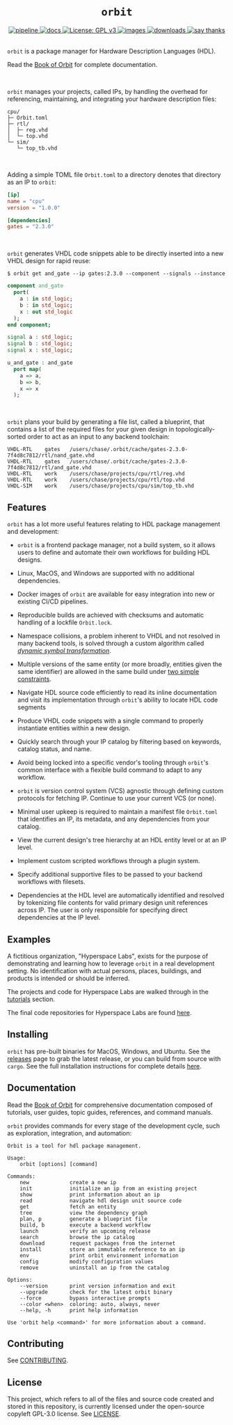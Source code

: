 <h1 align="center"><code>orbit</code></h1>

<div align="center">
  <a href="https://github.com/cdotrus/orbit/actions">
    <img src="https://github.com/cdotrus/orbit/workflows/pipeline/badge.svg" alt="pipeline">
  </a>
  <a href="https://cdotrus.github.io/orbit/">
    <img src="https://github.com/cdotrus/orbit/actions/workflows/docs.yml/badge.svg" alt="docs">
  </a>
  <a href="https://www.gnu.org/licenses/gpl-3.0">
    <img src="https://img.shields.io/badge/License-GPLv3-blue.svg" alt="License: GPL v3">
  </a>
  <a href="https://hub.docker.com/repository/docker/crus800/orbit/general">
    <img src="https://img.shields.io/badge/dockerhub-images-important.svg?logo=docker" alt="images">
  </a>
  <a href="https://github.com/cdotrus/orbit/releases">
    <img src="https://img.shields.io/github/downloads/cdotrus/orbit/total.svg" alt="downloads">
  </a>
  <a href="mailto:c.ruskin@ufl.edu?subject=Thanks%20for%20Orbit!">
    <img src="https://img.shields.io/badge/Say%20Thanks-!-1EAEDB.svg" alt="say thanks">
  </a>
</div>
<br>

`orbit` is a package manager for Hardware Description Languages (HDL). 

Read the [Book of Orbit](https://cdotrus.github.io/orbit/) for complete documentation.

<br>

`orbit` manages your projects, called IPs, by handling the overhead for referencing, maintaining, and integrating your hardware description files:

```
cpu/
├─ Orbit.toml
├─ rtl/
│  ├─ reg.vhd
│  └─ top.vhd
└─ sim/
   └─ top_tb.vhd
```

<br>

Adding a simple TOML file `Orbit.toml` to a directory denotes that directory as an IP to `orbit`:

``` toml
[ip]
name = "cpu"
version = "1.0.0"

[dependencies]
gates = "2.3.0"
```

<br>

`orbit` generates VHDL code snippets able to be directly inserted into a new VHDL design for rapid reuse:
```
$ orbit get and_gate --ip gates:2.3.0 --component --signals --instance
```
``` vhdl
component and_gate
  port(
    a : in std_logic;
    b : in std_logic;
    x : out std_logic
  );
end component;

signal a : std_logic;
signal b : std_logic;
signal x : std_logic;

u_and_gate : and_gate
  port map(
    a => a,
    b => b,
    x => x
  );
```

<br>

`orbit` plans your build by generating a file list, called a blueprint, that contains a list of the required files for your given design in topologically-sorted order to act as an input to any backend toolchain:

```
VHDL-RTL	gates	/users/chase/.orbit/cache/gates-2.3.0-7f4d8c7812/rtl/nand_gate.vhd
VHDL-RTL	gates	/users/chase/.orbit/cache/gates-2.3.0-7f4d8c7812/rtl/and_gate.vhd
VHDL-RTL	work	/users/chase/projects/cpu/rtl/reg.vhd
VHDL-RTL	work	/users/chase/projects/cpu/rtl/top.vhd
VHDL-SIM	work	/users/chase/projects/cpu/sim/top_tb.vhd
```

## Features

`orbit` has a lot more useful features relating to HDL package management and development:

- `orbit` is a frontend package manager, not a build system, so it allows users to define and automate their own workflows for building HDL designs.

- Linux, MacOS, and Windows are supported with no additional dependencies.

- Docker images of `orbit` are available for easy integration into new or existing CI/CD pipelines.

- Reproducible builds are achieved with checksums and automatic handling of a lockfile `Orbit.lock`. 

- Namespace collisions, a problem inherent to VHDL and not resolved in many backend tools, is solved through a custom algorithm called [_dynamic symbol transformation_](https://cdotrus.github.io/orbit/topic/dst.html).

- Multiple versions of the same entity (or more broadly, entities given the same identifier) are allowed in the same build under [two simple constraints](https://cdotrus.github.io/orbit/topic/dst.html#limitations).

- Navigate HDL source code efficiently to read its inline documentation and visit its implementation through `orbit`'s ability to locate HDL code segments

- Produce VHDL code snippets with a single command to properly instantiate entities within a new design.

- Quickly search through your IP catalog by filtering based on keywords, catalog status, and name.

- Avoid being locked into a specific vendor's tooling through `orbit`'s common interface with a flexible build command to adapt to any workflow.
  
- `orbit` is version control system (VCS) agnostic through defining custom protocols for fetching IP. Continue to use your current VCS (or none).

- Minimal user upkeep is required to maintain a manifest file `Orbit.toml` that identifies an IP, its metadata, and any dependencies from your catalog.

- View the current design's tree hierarchy at an HDL entity level or at an IP level.

- Implement custom scripted workflows through a plugin system.

- Specify additional supportive files to be passed to your backend workflows with filesets.

- Dependencies at the HDL level are automatically identified and resolved by tokenizing file contents for valid primary design unit references across IP. The user is only responsible for specifying direct dependencies at the IP level.

## Examples

A fictitious organization, "Hyperspace Labs", exists for the purpose of demonstrating and learning how to leverage `orbit` in a real development setting. No identification with actual persons, places, buildings, and products is intended or should be inferred. 

The projects and code for Hyperspace Labs are walked through in the [tutorials](https://cdotrus.github.io/orbit/tutorials/tutorials.html) section.

The final code repositories for Hyperspace Labs are found [here](https://github.com/orgs/hyperspace-labs/repositories). 

## Installing

`orbit` has pre-built binaries for MacOS, Windows, and Ubuntu. See the [releases](https://github.com/cdotrus/orbit/releases) page to grab the latest release, or you can build from source with `cargo`. See the full installation instructions for complete details [here](https://cdotrus.github.io/orbit/1_starting/1_installing.html).

## Documentation

Read the [Book of Orbit](https://cdotrus.github.io/orbit/) for comprehensive documentation composed of tutorials, user guides, topic guides, references, and command manuals.

`orbit` provides commands for every stage of the development cycle, such as exploration, integration, and automation:

```
Orbit is a tool for hdl package management.

Usage:
    orbit [options] [command]

Commands:
    new             create a new ip
    init            initialize an ip from an existing project
    show            print information about an ip
    read            navigate hdl design unit source code
    get             fetch an entity
    tree            view the dependency graph
    plan, p         generate a blueprint file
    build, b        execute a backend workflow
    launch          verify an upcoming release
    search          browse the ip catalog 
    download        request packages from the internet
    install         store an immutable reference to an ip
    env             print orbit environment information
    config          modify configuration values
    remove          uninstall an ip from the catalog

Options:
    --version       print version information and exit
    --upgrade       check for the latest orbit binary
    --force         bypass interactive prompts
    --color <when>  coloring: auto, always, never
    --help, -h      print help information

Use 'orbit help <command>' for more information about a command.

```

## Contributing

See [CONTRIBUTING](./CONTRIBUTING.md).

## License

This project, which refers to all of the files and source code created and stored in this repository, is currently licensed under the open-source copyleft GPL-3.0 license. See [LICENSE](./LICENSE).